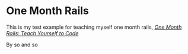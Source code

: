 # One Month Rails

This is my test example for teaching myself one month rails, [*One Month Rails: Teach Yourself to Code*](http://onemonthrails.com)

By so and so